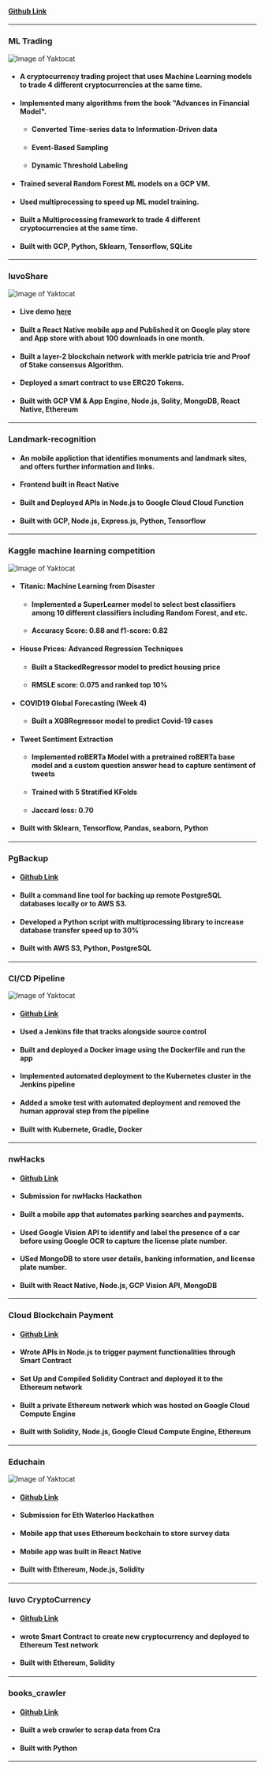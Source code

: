 #### [Github Link](https://github.com/capitalallen)

---
### ML Trading 

![Image of Yaktocat](https://kryptomoney.com/wp-content/uploads/2018/04/KryptoMoney.com-How-To-Become-a-Cryptocurrency-Trader.png)

- #### A cryptocurrency trading project that uses Machine Learning models to trade 4 different cryptocurrencies at the same time. 
- #### Implemented many algorithms from the book "Advances in Financial Model". 
  - #### Converted Time-series data to Information-Driven data
  - #### Event-Based Sampling 
  - #### Dynamic Threshold Labeling 
- #### Trained several Random Forest ML models on a GCP VM. 
- #### Used multiprocessing to speed up ML model training.
- #### Built a Multiprocessing framework to trade 4 different cryptocurrencies at the same time.
- #### Built with **GCP**, **Python**, **Sklearn**, **Tensorflow**, **SQLite**

---

### IuvoShare

![Image of Yaktocat](https://storage.googleapis.com/resources-all/Screen%20Shot%202020-11-12%20at%2011.36.39%20PM.png)

- #### Live demo [here](https://play.google.com/store/apps/details?id=com.capitalallen.goodluck)

- #### Built a React Native mobile app and Published it on Google play store and App store with about 100 downloads in one month.
- #### Built a layer-2 blockchain network with merkle patricia trie and Proof of Stake consensus Algorithm.
- #### Deployed a smart contract to use ERC20 Tokens.
- #### Built with **GCP VM & App Engine**, **Node.js**, **Solity**, **MongoDB**, **React Native**, **Ethereum**

---

### Landmark-recognition

- #### An mobile appliction that identifies monuments and landmark sites, and offers further information and links.
- #### Frontend built in React Native
- #### Built and Deployed APIs in Node.js to Google Cloud Cloud Function
- #### Built with **GCP**, **Node.js**, **Express.js**, **Python**, **Tensorflow**

---

### Kaggle machine learning competition

![Image of Yaktocat](https://www.pmlive.com/__data/assets/image/0005/409226/Kaggle-model-of-research.jpg)

- #### Titanic: Machine Learning from Disaster
  - #### Implemented a SuperLearner model to select best classifiers among 10 different classifiers including Random Forest, and etc.
  - #### Accuracy Score: 0.88 and f1-score: 0.82
- #### House Prices: Advanced Regression Techniques
  - #### Built a StackedRegressor model to predict housing price
  - #### RMSLE score: 0.075 and ranked top 10%
- #### COVID19 Global Forecasting (Week 4)
  - #### Built a XGBRegressor model to predict Covid-19 cases
- #### Tweet Sentiment Extraction
  - #### Implemented roBERTa Model with a pretrained roBERTa base model and a custom question answer head to capture sentiment of tweets
  - #### Trained with 5 Stratified KFolds
  - #### Jaccard loss: 0.70
- #### Built with **Sklearn**, **Tensorflow**, **Pandas**, **seaborn**, **Python**

---

### PgBackup

- #### [Github Link](https://devpost.com/software/deepsus)
- #### Built a command line tool for backing up remote PostgreSQL databases locally or to AWS S3.
- #### Developed a Python script with multiprocessing library to increase database transfer speed up to 30%
- #### Built with **AWS S3**, **Python**, **PostgreSQL**

---

### CI/CD Pipeline
![Image of Yaktocat](https://storage.googleapis.com/resources-all/CI-CD-Pipeline-CI-CD-Pipeline-Edureka.png)
- #### [Github Link](https://github.com/capitalallen/cicd-pipeline)
- #### Used a Jenkins file that tracks  alongside source control 
- #### Built and deployed a Docker image using the Dockerfile and run the app
- #### Implemented automated deployment to the Kubernetes cluster in the Jenkins pipeline
- #### Added a smoke test with automated deployment and removed the human approval step from the pipeline 
- #### Built with **Kubernete**, **Gradle**, **Docker**

---

### nwHacks 

- #### [Github Link](https://github.com/capitalallen/nwhacks2020)
- #### Submission for nwHacks Hackathon 
- #### Built a mobile app that automates parking searches and payments.
- #### Used Google Vision API to identify and label the presence of a car before using Google OCR to capture the license plate number. 
- #### USed MongoDB to store user details, banking information, and license plate number.
- #### Built with **React Native**, **Node.js**, **GCP Vision API**, **MongoDB**

---

### Cloud Blockchain Payment 

- #### [Github Link](https://github.com/capitalallen/RESI-API-with-Ethereum-private-network)
- #### Wrote APIs in Node.js to trigger payment functionalities through Smart Contract
- #### Set Up and Compiled Solidity Contract and deployed it to the Ethereum network
- #### Built a private Ethereum network which was hosted on Google Cloud Compute Engine 
- #### Built with **Solidity**, **Node.js**, **Google Cloud Compute Engine**, **Ethereum**

---

### Educhain 
![Image of Yaktocat](https://storage.googleapis.com/resources-all/0_lj8DjVCSxKZEof05.jpg)
- #### [Github Link](https://github.com/capitalallen/educhain)
- #### Submission for Eth Waterloo Hackathon 
- #### Mobile app that uses Ethereum bockchain to store survey data
- #### Mobile app was built in React Native
- #### Built with **Ethereum**, **Node.js**, **Solidity**

---

### Iuvo CryptoCurrency 

- #### [Github Link](https://github.com/capitalallen/iuvoToken)
- #### wrote Smart Contract to create new cryptocurrency and deployed to Ethereum Test network
- #### Built with **Ethereum**, **Solidity**

---

### books_crawler

- #### [Github Link](https://github.com/capitalallen/books_crawler-1/)
- #### Built a web crawler to scrap data from Cra
- #### Built with **Python**

---
